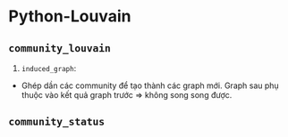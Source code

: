 # Python-Louvain

## `community_louvain`

1. `induced_graph`:
- Ghép dần các community để tạo thành các graph mới. Graph sau phụ thuộc vào kết quả graph trước => không song song được.

## `community_status`